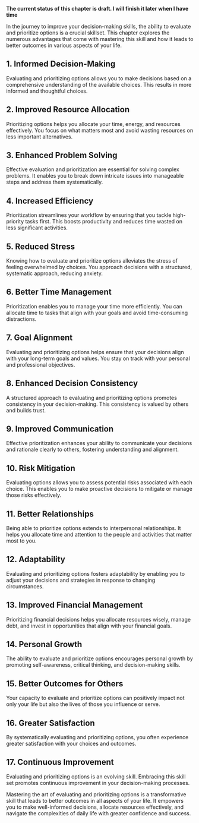 **The current status of this chapter is draft. I will finish it later when I have time**

In the journey to improve your decision-making skills, the ability to evaluate and prioritize options is a crucial skillset. This chapter explores the numerous advantages that come with mastering this skill and how it leads to better outcomes in various aspects of your life.

**1. Informed Decision-Making**
-------------------------------

Evaluating and prioritizing options allows you to make decisions based on a comprehensive understanding of the available choices. This results in more informed and thoughtful choices.

**2. Improved Resource Allocation**
-----------------------------------

Prioritizing options helps you allocate your time, energy, and resources effectively. You focus on what matters most and avoid wasting resources on less important alternatives.

**3. Enhanced Problem Solving**
-------------------------------

Effective evaluation and prioritization are essential for solving complex problems. It enables you to break down intricate issues into manageable steps and address them systematically.

**4. Increased Efficiency**
---------------------------

Prioritization streamlines your workflow by ensuring that you tackle high-priority tasks first. This boosts productivity and reduces time wasted on less significant activities.

**5. Reduced Stress**
---------------------

Knowing how to evaluate and prioritize options alleviates the stress of feeling overwhelmed by choices. You approach decisions with a structured, systematic approach, reducing anxiety.

**6. Better Time Management**
-----------------------------

Prioritization enables you to manage your time more efficiently. You can allocate time to tasks that align with your goals and avoid time-consuming distractions.

**7. Goal Alignment**
---------------------

Evaluating and prioritizing options helps ensure that your decisions align with your long-term goals and values. You stay on track with your personal and professional objectives.

**8. Enhanced Decision Consistency**
------------------------------------

A structured approach to evaluating and prioritizing options promotes consistency in your decision-making. This consistency is valued by others and builds trust.

**9. Improved Communication**
-----------------------------

Effective prioritization enhances your ability to communicate your decisions and rationale clearly to others, fostering understanding and alignment.

**10. Risk Mitigation**
-----------------------

Evaluating options allows you to assess potential risks associated with each choice. This enables you to make proactive decisions to mitigate or manage those risks effectively.

**11. Better Relationships**
----------------------------

Being able to prioritize options extends to interpersonal relationships. It helps you allocate time and attention to the people and activities that matter most to you.

**12. Adaptability**
--------------------

Evaluating and prioritizing options fosters adaptability by enabling you to adjust your decisions and strategies in response to changing circumstances.

**13. Improved Financial Management**
-------------------------------------

Prioritizing financial decisions helps you allocate resources wisely, manage debt, and invest in opportunities that align with your financial goals.

**14. Personal Growth**
-----------------------

The ability to evaluate and prioritize options encourages personal growth by promoting self-awareness, critical thinking, and decision-making skills.

**15. Better Outcomes for Others**
----------------------------------

Your capacity to evaluate and prioritize options can positively impact not only your life but also the lives of those you influence or serve.

**16. Greater Satisfaction**
----------------------------

By systematically evaluating and prioritizing options, you often experience greater satisfaction with your choices and outcomes.

**17. Continuous Improvement**
------------------------------

Evaluating and prioritizing options is an evolving skill. Embracing this skill set promotes continuous improvement in your decision-making processes.

Mastering the art of evaluating and prioritizing options is a transformative skill that leads to better outcomes in all aspects of your life. It empowers you to make well-informed decisions, allocate resources effectively, and navigate the complexities of daily life with greater confidence and success.
